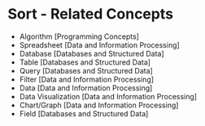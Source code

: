 # Sort - Related Concepts

- Algorithm [Programming Concepts]
- Spreadsheet [Data and Information Processing]
- Database [Databases and Structured Data]
- Table [Databases and Structured Data]
- Query [Databases and Structured Data]
- Filter [Data and Information Processing]
- Data [Data and Information Processing]
- Data Visualization [Data and Information Processing]
- Chart/Graph [Data and Information Processing]
- Field [Databases and Structured Data]
